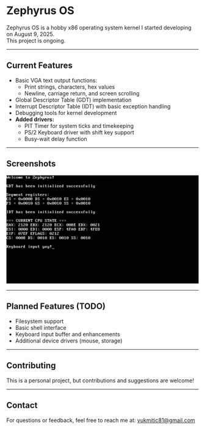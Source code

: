 # Zephyrus OS

Zephyrus OS is a hobby x86 operating system kernel I started developing on August 9, 2025.  
This project is ongoing.

---

## Current Features

- Basic VGA text output functions:  
  - Print strings, characters, hex values  
  - Newline, carriage return, and screen scrolling  
- Global Descriptor Table (GDT) implementation  
- Interrupt Descriptor Table (IDT) with basic exception handling  
- Debugging tools for kernel development  
- **Added drivers:**  
  - PIT Timer for system ticks and timekeeping  
  - PS/2 Keyboard driver with shift key support  
  - Busy-wait delay function  

---

## Screenshots

![Current progress](Screenshots/currentProgress.png)

---

## Planned Features (TODO)

- Filesystem support  
- Basic shell interface  
- Keyboard input buffer and enhancements  
- Additional device drivers (mouse, storage)   

---

## Contributing
This is a personal project, but contributions and suggestions are welcome!

---

## Contact

For questions or feedback, feel free to reach me at: vukmitic81@gmail.com